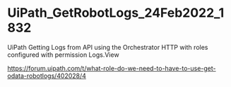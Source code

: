 # UiPath_GetRobotLogs_24Feb2022_1832

UiPath Getting Logs from API using the Orchestrator HTTP with roles configured with permission Logs.View

https://forum.uipath.com/t/what-role-do-we-need-to-have-to-use-get-odata-robotlogs/402028/4
